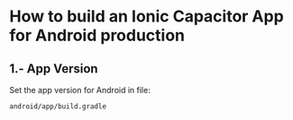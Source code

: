 
# How to build an Ionic Capacitor App for Android production




## 1.- App Version

Set the app version for Android in file:

```bash
android/app/build.gradle
```
